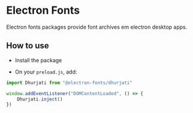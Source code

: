 # Electron Fonts

Electron fonts packages provide font archives em electron desktop apps.

## How to use

* Install the package

* On your `preload.js`, add:

```ts
import Dhurjati from "@electron-fonts/dhurjati"

window.addEventListener("DOMContentLoaded", () => {
    Dhurjati.inject()
})
```
